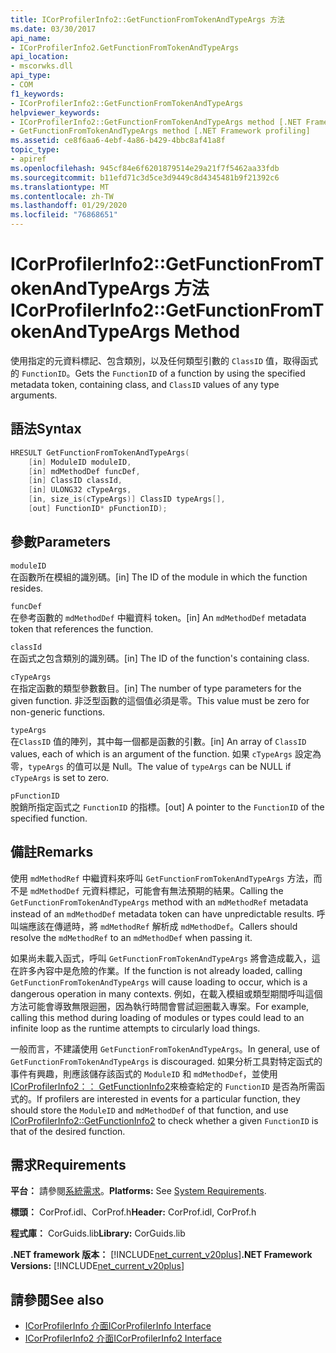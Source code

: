 ```yaml
---
title: ICorProfilerInfo2::GetFunctionFromTokenAndTypeArgs 方法
ms.date: 03/30/2017
api_name:
- ICorProfilerInfo2.GetFunctionFromTokenAndTypeArgs
api_location:
- mscorwks.dll
api_type:
- COM
f1_keywords:
- ICorProfilerInfo2::GetFunctionFromTokenAndTypeArgs
helpviewer_keywords:
- ICorProfilerInfo2::GetFunctionFromTokenAndTypeArgs method [.NET Framework profiling]
- GetFunctionFromTokenAndTypeArgs method [.NET Framework profiling]
ms.assetid: ce8f6aa6-4ebf-4a86-b429-4bbc8af41a8f
topic_type:
- apiref
ms.openlocfilehash: 945cf84e6f6201879514e29a21f7f5462aa33fdb
ms.sourcegitcommit: b11efd71c3d5ce3d9449c8d4345481b9f21392c6
ms.translationtype: MT
ms.contentlocale: zh-TW
ms.lasthandoff: 01/29/2020
ms.locfileid: "76868651"
---
```

# <a name="icorprofilerinfo2getfunctionfromtokenandtypeargs-method"></a><span data-ttu-id="bcd57-102">ICorProfilerInfo2::GetFunctionFromTokenAndTypeArgs 方法</span><span class="sxs-lookup"><span data-stu-id="bcd57-102">ICorProfilerInfo2::GetFunctionFromTokenAndTypeArgs Method</span></span>
<span data-ttu-id="bcd57-103">使用指定的元資料標記、包含類別，以及任何類型引數的 `ClassID` 值，取得函式的 `FunctionID`。</span><span class="sxs-lookup"><span data-stu-id="bcd57-103">Gets the `FunctionID` of a function by using the specified metadata token, containing class, and `ClassID` values of any type arguments.</span></span>  
  
## <a name="syntax"></a><span data-ttu-id="bcd57-104">語法</span><span class="sxs-lookup"><span data-stu-id="bcd57-104">Syntax</span></span>  
  
```cpp  
HRESULT GetFunctionFromTokenAndTypeArgs(  
    [in] ModuleID moduleID,  
    [in] mdMethodDef funcDef,  
    [in] ClassID classId,  
    [in] ULONG32 cTypeArgs,  
    [in, size_is(cTypeArgs)] ClassID typeArgs[],  
    [out] FunctionID* pFunctionID);  
```  
  
## <a name="parameters"></a><span data-ttu-id="bcd57-105">參數</span><span class="sxs-lookup"><span data-stu-id="bcd57-105">Parameters</span></span>  
 `moduleID`  
 <span data-ttu-id="bcd57-106">在函數所在模組的識別碼。</span><span class="sxs-lookup"><span data-stu-id="bcd57-106">[in] The ID of the module in which the function resides.</span></span>  
  
 `funcDef`  
 <span data-ttu-id="bcd57-107">在參考函數的 `mdMethodDef` 中繼資料 token。</span><span class="sxs-lookup"><span data-stu-id="bcd57-107">[in] An `mdMethodDef` metadata token that references the function.</span></span>  
  
 `classId`  
 <span data-ttu-id="bcd57-108">在函式之包含類別的識別碼。</span><span class="sxs-lookup"><span data-stu-id="bcd57-108">[in] The ID of the function's containing class.</span></span>  
  
 `cTypeArgs`  
 <span data-ttu-id="bcd57-109">在指定函數的類型參數數目。</span><span class="sxs-lookup"><span data-stu-id="bcd57-109">[in] The number of type parameters for the given function.</span></span> <span data-ttu-id="bcd57-110">非泛型函數的這個值必須是零。</span><span class="sxs-lookup"><span data-stu-id="bcd57-110">This value must be zero for non-generic functions.</span></span>  
  
 `typeArgs`  
 <span data-ttu-id="bcd57-111">在`ClassID` 值的陣列，其中每一個都是函數的引數。</span><span class="sxs-lookup"><span data-stu-id="bcd57-111">[in] An array of `ClassID` values, each of which is an argument of the function.</span></span> <span data-ttu-id="bcd57-112">如果 `cTypeArgs` 設定為零，`typeArgs` 的值可以是 Null。</span><span class="sxs-lookup"><span data-stu-id="bcd57-112">The value of `typeArgs` can be NULL if `cTypeArgs` is set to zero.</span></span>  
  
 `pFunctionID`  
 <span data-ttu-id="bcd57-113">脫銷所指定函式之 `FunctionID` 的指標。</span><span class="sxs-lookup"><span data-stu-id="bcd57-113">[out] A pointer to the `FunctionID` of the specified function.</span></span>  
  
## <a name="remarks"></a><span data-ttu-id="bcd57-114">備註</span><span class="sxs-lookup"><span data-stu-id="bcd57-114">Remarks</span></span>  
 <span data-ttu-id="bcd57-115">使用 `mdMethodRef` 中繼資料來呼叫 `GetFunctionFromTokenAndTypeArgs` 方法，而不是 `mdMethodDef` 元資料標記，可能會有無法預期的結果。</span><span class="sxs-lookup"><span data-stu-id="bcd57-115">Calling the `GetFunctionFromTokenAndTypeArgs` method with an `mdMethodRef` metadata instead of an `mdMethodDef` metadata token can have unpredictable results.</span></span> <span data-ttu-id="bcd57-116">呼叫端應該在傳遞時，將 `mdMethodRef` 解析成 `mdMethodDef`。</span><span class="sxs-lookup"><span data-stu-id="bcd57-116">Callers should resolve the `mdMethodRef` to an `mdMethodDef` when passing it.</span></span>  
  
 <span data-ttu-id="bcd57-117">如果尚未載入函式，呼叫 `GetFunctionFromTokenAndTypeArgs` 將會造成載入，這在許多內容中是危險的作業。</span><span class="sxs-lookup"><span data-stu-id="bcd57-117">If the function is not already loaded, calling `GetFunctionFromTokenAndTypeArgs` will cause loading to occur, which is a dangerous operation in many contexts.</span></span> <span data-ttu-id="bcd57-118">例如，在載入模組或類型期間呼叫這個方法可能會導致無限迴圈，因為執行時間會嘗試迴圈載入專案。</span><span class="sxs-lookup"><span data-stu-id="bcd57-118">For example, calling this method during loading of modules or types could lead to an infinite loop as the runtime attempts to circularly load things.</span></span>  
  
 <span data-ttu-id="bcd57-119">一般而言，不建議使用 `GetFunctionFromTokenAndTypeArgs`。</span><span class="sxs-lookup"><span data-stu-id="bcd57-119">In general, use of `GetFunctionFromTokenAndTypeArgs` is discouraged.</span></span> <span data-ttu-id="bcd57-120">如果分析工具對特定函式的事件有興趣，則應該儲存該函式的 `ModuleID` 和 `mdMethodDef`，並使用[ICorProfilerInfo2：： GetFunctionInfo2](icorprofilerinfo2-getfunctioninfo2-method.md)來檢查給定的 `FunctionID` 是否為所需函式的。</span><span class="sxs-lookup"><span data-stu-id="bcd57-120">If profilers are interested in events for a particular function, they should store the `ModuleID` and `mdMethodDef` of that function, and use [ICorProfilerInfo2::GetFunctionInfo2](icorprofilerinfo2-getfunctioninfo2-method.md) to check whether a given `FunctionID` is that of the desired function.</span></span>  
  
## <a name="requirements"></a><span data-ttu-id="bcd57-121">需求</span><span class="sxs-lookup"><span data-stu-id="bcd57-121">Requirements</span></span>  
 <span data-ttu-id="bcd57-122">**平台：** 請參閱[系統需求](../../../../docs/framework/get-started/system-requirements.md)。</span><span class="sxs-lookup"><span data-stu-id="bcd57-122">**Platforms:** See [System Requirements](../../../../docs/framework/get-started/system-requirements.md).</span></span>  
  
 <span data-ttu-id="bcd57-123">**標頭：** CorProf.idl、CorProf.h</span><span class="sxs-lookup"><span data-stu-id="bcd57-123">**Header:** CorProf.idl, CorProf.h</span></span>  
  
 <span data-ttu-id="bcd57-124">**程式庫：** CorGuids.lib</span><span class="sxs-lookup"><span data-stu-id="bcd57-124">**Library:** CorGuids.lib</span></span>  
  
 <span data-ttu-id="bcd57-125">**.NET framework 版本：** [!INCLUDE[net_current_v20plus](../../../../includes/net-current-v20plus-md.md)]</span><span class="sxs-lookup"><span data-stu-id="bcd57-125">**.NET Framework Versions:** [!INCLUDE[net_current_v20plus](../../../../includes/net-current-v20plus-md.md)]</span></span>  
  
## <a name="see-also"></a><span data-ttu-id="bcd57-126">請參閱</span><span class="sxs-lookup"><span data-stu-id="bcd57-126">See also</span></span>

- [<span data-ttu-id="bcd57-127">ICorProfilerInfo 介面</span><span class="sxs-lookup"><span data-stu-id="bcd57-127">ICorProfilerInfo Interface</span></span>](icorprofilerinfo-interface.md)
- [<span data-ttu-id="bcd57-128">ICorProfilerInfo2 介面</span><span class="sxs-lookup"><span data-stu-id="bcd57-128">ICorProfilerInfo2 Interface</span></span>](icorprofilerinfo2-interface.md)
